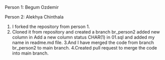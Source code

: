 Person 1: Begum Ozdemir

Person 2: Alekhya Chinthala

1. I forked the repository from person 1.
2. Cloned it from repository and created a branch br_person2
added new column in Add a new column status CHAR(1) in 01.sql
and added my name in readme.md file.
3.And I have merged the code from branch br_person2 to main branch.
4.Created pull request to merge the code into main branch.
